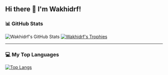 ## Hi there 👋 I'm Wakhidrf!

### 📊 GitHub Stats

![Wakhidrf's GitHub Stats](https://github-readme-stats.vercel.app/api?username=wakhidrf&show_icons=true&theme=radical)
[![Wakhidrf's Trophies](https://github-profile-trophy.vercel.app/?username=wakhidrf&theme=gruvbox)](https://github.com/ryo-ma/github-profile-trophy)

---

### 💻 My Top Languages

[![Top Langs](https://github-readme-stats.vercel.app/api/top-langs/?username=wakhidrf&layout=compact&theme=radical)](https://github.com/anuraghazra/github-readme-stats)
<!--
**wakhidrf/wakhidrf** is a ✨ _special_ ✨ repository because its `README.md` (this file) appears on your GitHub profile.

Here are some ideas to get you started:

- 🔭 I’m currently working on ...
- 🌱 I’m currently learning ...
- 👯 I’m looking to collaborate on ...
- 🤔 I’m looking for help with ...
- 💬 Ask me about ...
- 📫 How to reach me: ...
- 😄 Pronouns: ...
- ⚡ Fun fact: ...
-->
